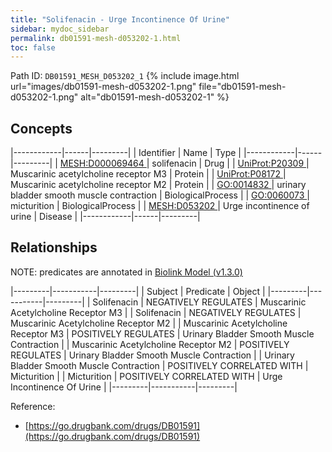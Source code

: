 ```yaml
---
title: "Solifenacin - Urge Incontinence Of Urine"
sidebar: mydoc_sidebar
permalink: db01591-mesh-d053202-1.html
toc: false 
---
```



Path ID: `DB01591_MESH_D053202_1`
{% include image.html url="images/db01591-mesh-d053202-1.png" file="db01591-mesh-d053202-1.png" alt="db01591-mesh-d053202-1" %}

## Concepts

|------------|------|---------|
| Identifier | Name | Type    |
|------------|------|---------|
| <a href="https://identifiers.org/MESH:D000069464">MESH:D000069464 </a> | solifenacin | Drug |
| <a href="https://identifiers.org/UniProt:P20309">UniProt:P20309 </a> | Muscarinic acetylcholine receptor M3 | Protein |
| <a href="https://identifiers.org/UniProt:P08172">UniProt:P08172 </a> | Muscarinic acetylcholine receptor M2 | Protein |
| <a href="https://identifiers.org/GO:0014832">GO:0014832 </a> | urinary bladder smooth muscle contraction | BiologicalProcess |
| <a href="https://identifiers.org/GO:0060073">GO:0060073 </a> | micturition | BiologicalProcess |
| <a href="https://identifiers.org/MESH:D053202">MESH:D053202 </a> | Urge incontinence of urine | Disease |
|------------|------|---------|

## Relationships


NOTE: predicates are annotated in <a href="https://github.com/biolink/biolink-model/releases/tag/v1.3.0">Biolink Model (v1.3.0)</a>

|---------|-----------|---------|
| Subject | Predicate | Object  |
|---------|-----------|---------|
| Solifenacin | NEGATIVELY REGULATES | Muscarinic Acetylcholine Receptor M3 |
| Solifenacin | NEGATIVELY REGULATES | Muscarinic Acetylcholine Receptor M2 |
| Muscarinic Acetylcholine Receptor M3 | POSITIVELY REGULATES | Urinary Bladder Smooth Muscle Contraction |
| Muscarinic Acetylcholine Receptor M2 | POSITIVELY REGULATES | Urinary Bladder Smooth Muscle Contraction |
| Urinary Bladder Smooth Muscle Contraction | POSITIVELY CORRELATED WITH | Micturition |
| Micturition | POSITIVELY CORRELATED WITH | Urge Incontinence Of Urine |
|---------|-----------|---------|

Reference: 
  - [https://go.drugbank.com/drugs/DB01591](https://go.drugbank.com/drugs/DB01591)
